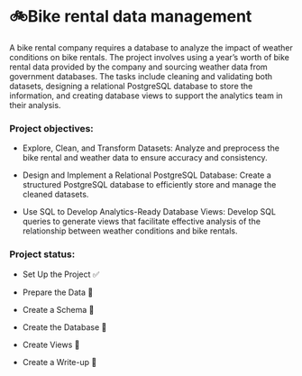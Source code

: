 # 🚲Bike rental data management

A bike rental company requires a database to analyze the impact of weather conditions on bike rentals. The project involves using a year’s worth of bike rental data provided by the company and sourcing weather data from government databases. The tasks include cleaning and validating both datasets, designing a relational PostgreSQL database to store the information, and creating database views to support the analytics team in their analysis.

### Project objectives:

- Explore, Clean, and Transform Datasets: Analyze and preprocess the bike rental and weather data to ensure accuracy and consistency.

- Design and Implement a Relational PostgreSQL Database: Create a structured PostgreSQL database to efficiently store and manage the cleaned datasets.

- Use SQL to Develop Analytics-Ready Database Views: Develop SQL queries to generate views that facilitate effective analysis of the relationship between weather conditions and bike rentals.

### Project status:

- Set Up the Project ✅

- Prepare the Data 🔄

- Create a Schema 🔄

- Create the Database 🔄

- Create Views 🔄

- Create a Write-up 🔄